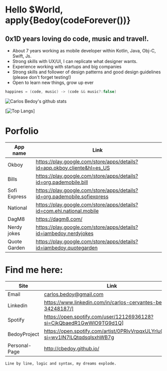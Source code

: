 # Hello $World, apply{Bedoy(codeForever())}

## 0x1D years loving do code, music and travel!. 

- About 7 years working as mobile developer within Kotlin, Java, Obj-C, Swift, Js.
- Strong skills with UX/UI, I can replicate what designer wants.
- Experience working with startups and big companies 
- Strong skills and follower of design patterns and good design guidelines (please don't forget testing!)
- Open to learn new things, grow up ever

```kotlin
happines = (code, music) -> (code && music?:false)
```


![Carlos Bedoy's github stats](https://github-readme-stats.vercel.app/api?username=cbedoy)

[![Top Langs](https://github-readme-stats.vercel.app/api/top-langs/?username=cbedoy&layout=compact)]

# Porfolio

|App name| Link|
| ------ | ------ |
|Okboy|https://play.google.com/store/apps/details?id=app.okboy.cliente&hl=es_US|
|Bills|https://play.google.com/store/apps/details?id=org.pademobile.bill|
|Sofi Express|https://play.google.com/store/apps/details?id=org.pademobile.sofiexpress|
|National|https://play.google.com/store/apps/details?id=com.ehi.national.mobile|
|DagM8|https://dagm8.com/|
|Nerdy jokes|https://play.google.com/store/apps/details?id=iambedoy.nerdyjokes|
|Quote Garden|https://play.google.com/store/apps/details?id=iambedoy.quotegarden|

# Find me here:

| Site | Link |
| ------ | ------ |
| Email | carlos.bedoy@gmail.com|
| Linkedin | https://www.linkedin.com/in/carlos-cervantes-bedoy-34248187/] |
| Spotify | https://open.spotify.com/user/12126936128?si=CjkQbaedR1GwWlO9TG9d1Q] |
| BedoyProject | https://open.spotify.com/artist/0PRlvVrpqxULYrlu0dLi51?si=wv1lN7lLQtqdsqlsxhWB7g |
| Personal-Page |  http://cbedoy.github.io/ |



```
Line by line, logic and syntax, my dreams explode.
```

<!--
**cbedoy/cbedoy** is a ✨ _special_ ✨ repository because its `README.md` (this file) appears on your GitHub profile.

Here are some ideas to get you started:

- 🔭 I’m currently working on ...
- 🌱 I’m currently learning ...
- 👯 I’m looking to collaborate on ...
- 🤔 I’m looking for help with ...
- 💬 Ask me about ...
- 📫 How to reach me: ...
- 😄 Pronouns: ...
- ⚡ Fun fact: ...
-->
